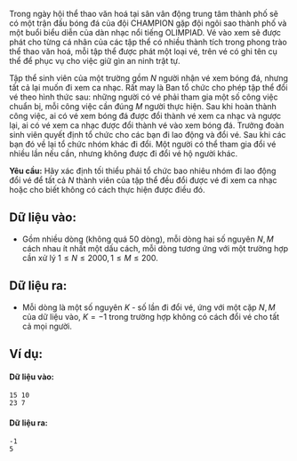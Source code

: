 Trong ngày hội thể thao văn hoá tại sân vân động trung tâm thành phố sẽ có một trận đấu bóng đá của đội CHAMPION gặp đội ngôi sao thành phố và một buổi biểu diễn của dàn nhạc nổi tiếng OLIMPIAD. Vé vào xem sẽ được phát cho từng cá nhân của các tập thể có nhiều thành tích trong phong trào thể thao văn hoá, mỗi tập thể được phát một loại vé, trên vé có ghi tên cụ thể để phục vụ cho việc giữ gìn an ninh trật tự.

Tập thể sinh viên của một trường gồm $N$ người nhận vé xem bóng đá, nhưng tất cả lại muốn đi xem ca nhạc. Rất may là Ban tổ chức cho phép tập thể đổi vé theo hình thức sau: những người có vé phải tham gia một số công việc chuẩn bị, mỗi công việc cần đúng $M$ người thực hiện. Sau khi hoàn thành công việc, ai có vé xem bóng đá được đổi thành vé xem ca nhạc và ngược lại, ai có vé xem ca nhạc được đổi thành vé vào xem bóng đá. Trưởng đoàn sinh viên quyết định tổ chức cho các bạn đi lao động và đổi vé. Sau khi các bạn đó về lại tổ chức nhóm khác đi đổi. Một người có thể tham gia đổi vé nhiều lần nếu cần, nhưng không được đi đổi vé hộ người khác.

**Yêu cầu:** Hãy xác định tối thiểu phải tổ chức bao nhiêu nhóm đi lao động đổi vé để tất cả $N$ thành viên của tập thể đều đổi được vé đi xem ca nhạc hoặc cho biết không có cách thực hiện được điều đó.

## Dữ liệu vào:
- Gồm nhiều dòng (không quá $50$ dòng), mỗi dòng hai số nguyên $N, M$ cách nhau ít nhất một dấu cách, mỗi dòng tương ứng với một trường hợp cần xử lý $1≤N≤2000,1≤M≤200$.

## Dữ liệu ra:
- Mỗi dòng là một số nguyên $K$ - số lần đi đổi vé, ứng với một cặp $N, M$ của dữ liệu vào, $K=-1$ trong trường hợp không có cách đổi vé cho tất cả mọi người.

## Ví dụ:
#### Dữ liệu vào:
```
15 10
23 7
```

#### Dữ liệu ra:
```
-1
5
```